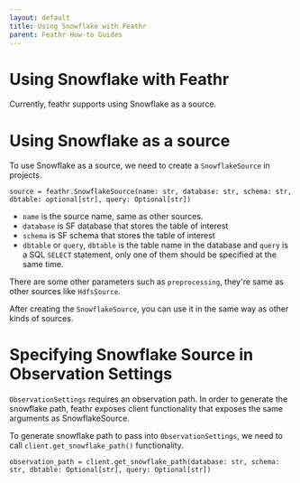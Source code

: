 ```yaml
---
layout: default
title: Using Snowflake with Feathr
parent: Feathr How-to Guides
---
```


# Using Snowflake with Feathr

Currently, feathr supports using Snowflake as a source.

# Using Snowflake as a source

To use Snowflake as a source, we need to create a `SnowflakeSource` in projects.

```
source = feathr.SnowflakeSource(name: str, database: str, schema: str, dbtable: optional[str], query: Optional[str])
```

* `name` is the source name, same as other sources.
* `database` is SF database that stores the table of interest
* `schema` is SF schema that stores the table of interest
* `dbtable` or `query`, `dbtable` is the table name in the database and `query` is a SQL `SELECT` statement, only one of them should be specified at the same time.

There are some other parameters such as `preprocessing`, they're same as other sources like `HdfsSource`.

After creating the `SnowflakeSource`, you can use it in the same way as other kinds of sources.

# Specifying Snowflake Source in Observation Settings

`ObservationSettings` requires an observation path. In order to generate the snowflake path, feathr exposes client functionality that exposes the same arguments as SnowflakeSource. 

To generate snowflake path to pass into `ObservationSettings`, we need to call `client.get_snowflake_path()` functionality.

```
observation_path = client.get_snowflake_path(database: str, schema: str, dbtable: Optional[str], query: Optional[str])
```